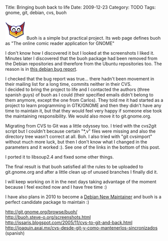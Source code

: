 Title: Bringing buoh back to life
Date: 2009-12-23
Category: TODO
Tags: gnome, git, debian, cvs, buoh

![](/img/buoh.png) Buoh is a simple but practical project. Its web page defines buoh as "The online comic reader application for GNOME"

I don't know how I discovered it but I looked at the screenshots I liked it. Minutes later I discovered that the buoh package had been
removed from the Debian repositories and therefore from the Ubuntu repositories too. The reason is in [this debian bug
report](http://bugs.debian.org/cgi-bin/bugreport.cgi?bug=523534).

I checked that the bug report was true... there hadn't been movement in their mailing list for a long time, commits neither in their CVS.  
I decided to bring the project to life and I contacted the authors (three spanish guys) of buoh as I could (their specified emails didn't
belong to them anymore, except the one from Carlos). They told me it had started as a project to learn programming in GTK/GNOME and then
they didn't have any time to maintain it, but that they would feel very happy if someone else took the maintaining responsibility. We would
also move it to git.gnome.org.

Migrating from CVS to Git was a little odyssey too. I tried with the cvs2git script but I couldn't because certain "\*,v" files were missing
and also the directory tree wasn't correct at all. Boh. I also tried with "git cvsimport" without much more luck, but then I don't know what
I changed in the parameters and it worked :). See one of the links in the bottom of this post.

I ported it to libsoup2.4 and fixed some other things.

The final result is that buoh satisfied all the rules to be uploaded to git.gnome.org and after a little clean up of unused branches I
finally did it.

I will keep working on it in the next days taking advantage of the moment because I feel excited now and I have free time :)

I have also plans in 2010 to become a [Debian New Maintainer](https://nm.debian.org/) and buoh is a perfect candidate package to maintain :)

http://git.gnome.org/browse/buoh/  
http://buoh.steve-o.org/screenshots.html  
http://issaris.blogspot.com/2005/11/cvs-to-git-and-back.html  
http://joaquin.axai.mx/cvs-desde-git-y-como-mantenerlos-sincronizados (spanish)
